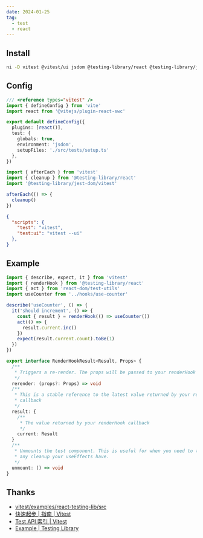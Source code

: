 ```yaml
---
date: 2024-01-25
tag:
  - test
  - react
---
```


## Install

```sh
ni -D vitest @vitest/ui jsdom @testing-library/react @testing-library/jest-dom @testing-library/user-event
```

## Config

```ts title="vite.config.ts"
/// <reference types="vitest" />
import { defineConfig } from 'vite'
import react from '@vitejs/plugin-react-swc'

export default defineConfig({
  plugins: [react()],
  test: {
    globals: true,
    environment: 'jsdom',
    setupFiles: './src/tests/setup.ts'
  },
})
```

```ts title="src/tests/setup.ts"
import { afterEach } from 'vitest'
import { cleanup } from '@testing-library/react'
import '@testing-library/jest-dom/vitest'

afterEach(() => {
  cleanup()
})
```

```json title="package.json"
{
  "scripts": {
    "test": "vitest",
    "test:ui": "vitest --ui"
  },
}
```

## Example

```ts
import { describe, expect, it } from 'vitest'
import { renderHook } from '@testing-library/react'
import { act } from 'react-dom/test-utils'
import useCounter from '../hooks/use-counter'

describe('useCounter', () => {
  it('should increment', () => {
    const { result } = renderHook(() => useCounter())
    act(() => {
      result.current.inc()
    })
    expect(result.current.count).toBe(1)
  })
})
```

```ts
export interface RenderHookResult<Result, Props> {
  /**
   * Triggers a re-render. The props will be passed to your renderHook callback.
   */
  rerender: (props?: Props) => void
  /**
   * This is a stable reference to the latest value returned by your renderHook
   * callback
   */
  result: {
    /**
     * The value returned by your renderHook callback
     */
    current: Result
  }
  /**
   * Unmounts the test component. This is useful for when you need to test
   * any cleanup your useEffects have.
   */
  unmount: () => void
}
```


## Thanks

- [vitest/examples/react-testing-lib/src](https://github.com/vitest-dev/vitest/blob/main/examples/react-testing-lib/src/hooks/useCounter.test.ts)
- [快速起步 | 指南 | Vitest](https://cn.vitest.dev/guide/)
- [Test API 索引 | Vitest](https://cn.vitest.dev/api/)
- [Example | Testing Library](https://testing-library.com/docs/react-testing-library/example-intro)

